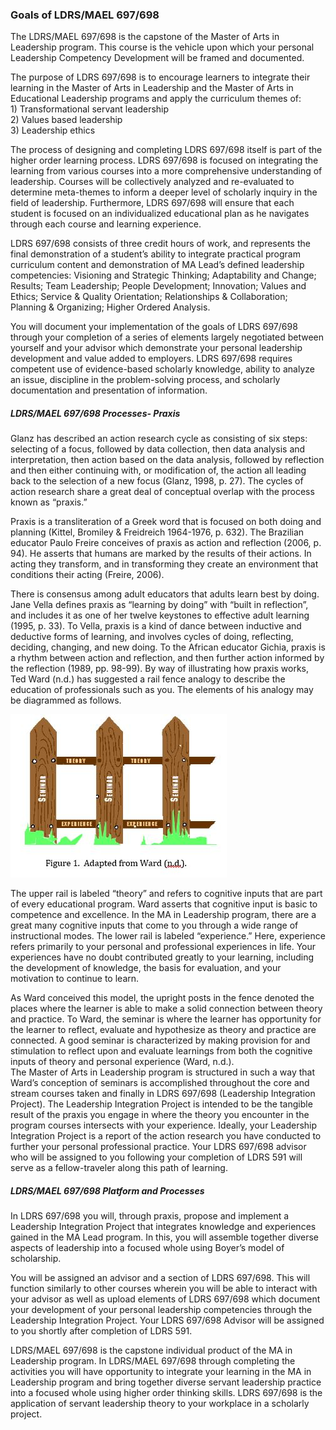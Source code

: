 ### Goals of LDRS/MAEL 697/698 

The LDRS/MAEL 697/698 is the capstone of the Master of Arts in Leadership program.  This course is the vehicle upon which your personal Leadership Competency Development will be framed and documented.

The purpose of LDRS 697/698 is to encourage learners to integrate their learning in the Master of Arts in Leadership and the Master of Arts in Educational Leadership programs and apply the curriculum themes of:  
1\)    Transformational servant leadership  
2\)    Values based leadership  
3\)     Leadership ethics

The process of designing and completing LDRS 697/698 itself is part of the higher order learning process.  LDRS 697/698 is focused on integrating the learning from various courses into a more comprehensive understanding of leadership. Courses will be collectively analyzed and re-evaluated to determine meta-themes to inform a deeper level of scholarly inquiry in the field of leadership.  Furthermore, LDRS 697/698 will ensure that each student is focused on an individualized educational plan as he navigates through each course and learning experience.

LDRS 697/698 consists of three credit hours of work, and represents the final demonstration of a student’s ability to integrate practical program curriculum content and demonstration of MA Lead’s defined leadership competencies: Visioning and Strategic Thinking; Adaptability and Change; Results; Team Leadership; People Development; Innovation; Values and Ethics; Service & Quality Orientation; Relationships & Collaboration; Planning & Organizing; Higher Ordered Analysis.

You will document your implementation of the goals of LDRS 697/698 through your completion of a series of elements largely negotiated between yourself and your advisor which demonstrate your personal leadership development and value added to employers.  LDRS 697/698 requires competent use of evidence-based scholarly knowledge, ability to analyze an issue, discipline in the problem-solving process, and scholarly documentation and presentation of information.

##### LDRS/MAEL 697/698 Processes- Praxis

Glanz has described an action research cycle as consisting of six steps:  selecting of a focus, followed by data collection, then data analysis and interpretation, then action based on the data analysis, followed by reflection and then either continuing with, or modification of, the action all leading back to the selection of a new focus \(Glanz, 1998, p. 27\).   The cycles of action research share a great deal of conceptual overlap with the process known as “praxis.”

Praxis is a transliteration of a Greek word that is focused on both doing and planning \(Kittel, Bromiley & Freidreich 1964-1976, p. 632\).  The Brazilian educator Paulo Freire conceives of praxis as action and reflection \(2006, p. 94\).  He asserts that humans are marked by the results of their actions.  In acting they transform, and in transforming they create an environment that conditions their acting \(Freire, 2006\).

There is consensus among adult educators that adults learn best by doing.  Jane Vella defines praxis as “learning by doing” with “built in reflection”, and includes it as one of her twelve keystones to effective adult learning \(1995, p. 33\).   To Vella, praxis is a kind of dance between inductive and deductive forms of learning, and involves cycles of doing, reflecting, deciding, changing, and new doing.  To the African educator Gichia, praxis is a rhythm between action and reflection, and then further action informed by the reflection \(1989, pp. 98-99\). By way of illustrating how praxis works, Ted Ward \(n.d.\) has suggested a rail fence analogy to describe the education of professionals such as you.   The elements of his analogy may be diagrammed as follows.

![](/assets/Fence.JPG)

The upper rail is labeled “theory” and refers to cognitive inputs that are part of every educational program.  Ward asserts that cognitive input is basic to competence and excellence.  In the MA in Leadership program, there are a great many cognitive inputs that come to you through a wide range of instructional modes.  The lower rail is labeled “experience.”  Here, experience refers primarily to your personal and professional experiences in life.  Your experiences have no doubt contributed greatly to your learning, including the development of knowledge, the basis for evaluation, and your motivation to continue to learn.

As Ward conceived this model, the upright posts in the fence denoted the places where the learner is able to make a solid connection between theory and practice.  To Ward, the seminar is where the learner has opportunity for the learner to reflect, evaluate and hypothesize as theory and practice are connected.  A good seminar is characterized by making provision for and stimulation to reflect upon and evaluate learnings from both the cognitive inputs of theory and personal experience \(Ward, n.d.\).  
The Master of Arts in Leadership program is structured in such a way that Ward’s conception of seminars is accomplished throughout the core and stream courses taken and finally in LDRS 697/698 \(Leadership Integration Project\).  The Leadership Integration Project is intended to be the tangible result of the praxis you engage in where the theory you encounter in the program courses intersects with your experience.  Ideally, your Leadership Integration Project is a report of the action research you have conducted to further your personal professional practice.  Your LDRS 697/698 advisor who will be assigned to you following your completion of LDRS 591 will serve as a fellow-traveler along this path of learning.

##### LDRS/MAEL  697/698  Platform and Processes

In LDRS 697/698 you will, through praxis, propose and implement a Leadership Integration Project that integrates knowledge and experiences gained in the MA Lead program.  In this, you will assemble together diverse aspects of leadership into a focused whole using Boyer’s model of scholarship.

You will be assigned an advisor and a section of LDRS 697/698.  This will function similarly to other courses wherein you will be able to interact with your advisor as well as upload elements of LDRS 697/698 which document your development of your personal leadership competencies through the Leadership Integration Project.  Your LDRS 697/698 Advisor will be assigned to you shortly after completion of LDRS 591.

LDRS/MAEL 697/698 is the capstone individual product of the MA in Leadership program.  In LDRS/MAEL 697/698 through completing the activities you will have opportunity to integrate your learning in the MA in Leadership program and bring together diverse servant leadership practice into a focused whole using higher order thinking skills. LDRS 697/698 is the application of servant leadership theory to your workplace in a scholarly project.

